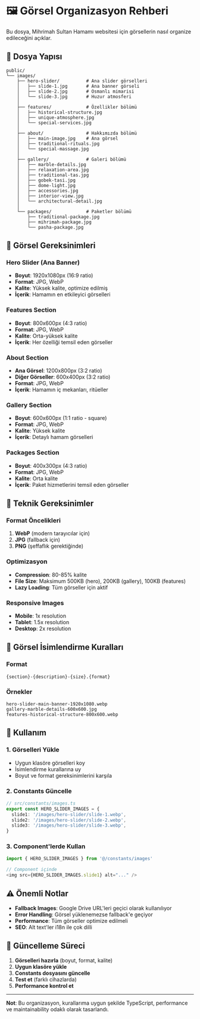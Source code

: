 # 🖼️ Görsel Organizasyon Rehberi

Bu dosya, Mihrimah Sultan Hamamı websitesi için görsellerin nasıl organize edileceğini açıklar.

## 📁 Dosya Yapısı

```
public/
└── images/
    ├── hero-slider/          # Ana slider görselleri
    │   ├── slide-1.jpg       # Ana banner görseli
    │   ├── slide-2.jpg       # Osmanlı mimarisi
    │   └── slide-3.jpg       # Huzur atmosferi
    │
    ├── features/             # Özellikler bölümü
    │   ├── historical-structure.jpg
    │   ├── unique-atmosphere.jpg
    │   └── special-services.jpg
    │
    ├── about/                # Hakkımızda bölümü
    │   ├── main-image.jpg    # Ana görsel
    │   ├── traditional-rituals.jpg
    │   └── special-massage.jpg
    │
    ├── gallery/              # Galeri bölümü
    │   ├── marble-details.jpg
    │   ├── relaxation-area.jpg
    │   ├── traditional-tas.jpg
    │   ├── gobek-tasi.jpg
    │   ├── dome-light.jpg
    │   ├── accessories.jpg
    │   ├── interior-view.jpg
    │   └── architectural-detail.jpg
    │
    └── packages/             # Paketler bölümü
        ├── traditional-package.jpg
        ├── mihrimah-package.jpg
        └── pasha-package.jpg
```

## 🎯 Görsel Gereksinimleri

### **Hero Slider (Ana Banner)**
- **Boyut**: 1920x1080px (16:9 ratio)
- **Format**: JPG, WebP
- **Kalite**: Yüksek kalite, optimize edilmiş
- **İçerik**: Hamamın en etkileyici görselleri

### **Features Section**
- **Boyut**: 800x600px (4:3 ratio)
- **Format**: JPG, WebP
- **Kalite**: Orta-yüksek kalite
- **İçerik**: Her özelliği temsil eden görseller

### **About Section**
- **Ana Görsel**: 1200x800px (3:2 ratio)
- **Diğer Görseller**: 600x400px (3:2 ratio)
- **Format**: JPG, WebP
- **İçerik**: Hamamın iç mekanları, ritüeller

### **Gallery Section**
- **Boyut**: 600x600px (1:1 ratio - square)
- **Format**: JPG, WebP
- **Kalite**: Yüksek kalite
- **İçerik**: Detaylı hamam görselleri

### **Packages Section**
- **Boyut**: 400x300px (4:3 ratio)
- **Format**: JPG, WebP
- **Kalite**: Orta kalite
- **İçerik**: Paket hizmetlerini temsil eden görseller

## 🔧 Teknik Gereksinimler

### **Format Öncelikleri**
1. **WebP** (modern tarayıcılar için)
2. **JPG** (fallback için)
3. **PNG** (şeffaflık gerektiğinde)

### **Optimizasyon**
- **Compression**: 80-85% kalite
- **File Size**: Maksimum 500KB (hero), 200KB (gallery), 100KB (features)
- **Lazy Loading**: Tüm görseller için aktif

### **Responsive Images**
- **Mobile**: 1x resolution
- **Tablet**: 1.5x resolution
- **Desktop**: 2x resolution

## 📝 Görsel İsimlendirme Kuralları

### **Format**
```
{section}-{description}-{size}.{format}
```

### **Örnekler**
```
hero-slider-main-banner-1920x1080.webp
gallery-marble-details-600x600.jpg
features-historical-structure-800x600.webp
```

## 🚀 Kullanım

### **1. Görselleri Yükle**
- Uygun klasöre görselleri koy
- İsimlendirme kurallarına uy
- Boyut ve format gereksinimlerini karşıla

### **2. Constants Güncelle**
```typescript
// src/constants/images.ts
export const HERO_SLIDER_IMAGES = {
  slide1: '/images/hero-slider/slide-1.webp',
  slide2: '/images/hero-slider/slide-2.webp',
  slide3: '/images/hero-slider/slide-3.webp',
}
```

### **3. Component'lerde Kullan**
```typescript
import { HERO_SLIDER_IMAGES } from '@/constants/images'

// Component içinde
<img src={HERO_SLIDER_IMAGES.slide1} alt="..." />
```

## ⚠️ Önemli Notlar

- **Fallback Images**: Google Drive URL'leri geçici olarak kullanılıyor
- **Error Handling**: Görsel yüklenemezse fallback'e geçiyor
- **Performance**: Tüm görseller optimize edilmeli
- **SEO**: Alt text'ler i18n ile çok dilli

## 🔄 Güncelleme Süreci

1. **Görselleri hazırla** (boyut, format, kalite)
2. **Uygun klasöre yükle**
3. **Constants dosyasını güncelle**
4. **Test et** (farklı cihazlarda)
5. **Performance kontrol et**

---

**Not**: Bu organizasyon, kurallarıma uygun şekilde TypeScript, performance ve maintainability odaklı olarak tasarlandı.
